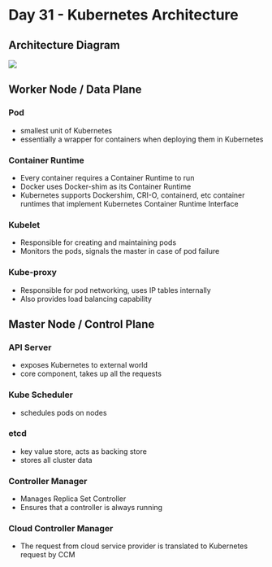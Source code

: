 # Day 31 - Kubernetes Architecture

## Architecture Diagram

![](https://devopscube.com/wp-content/uploads/2022/12/k8s-architecture.drawio-1.png)

## Worker Node / Data Plane

### Pod

- smallest unit of Kubernetes
- essentially a wrapper for containers when deploying them in Kubernetes

### Container Runtime

- Every container requires a Container Runtime to run
- Docker uses Docker-shim as its Container Runtime
- Kubernetes supports Dockershim, CRI-O, containerd, etc container runtimes that implement Kubernetes Container Runtime Interface

### Kubelet

- Responsible for creating and maintaining pods
- Monitors the pods, signals the master in case of pod failure

### Kube-proxy

- Responsible for pod networking, uses IP tables internally
- Also provides load balancing capability

## Master Node / Control Plane

### API Server

- exposes Kubernetes to external world
- core component, takes up all the requests

### Kube Scheduler

- schedules pods on nodes

### etcd

- key value store, acts as backing store
- stores all cluster data

### Controller Manager

- Manages Replica Set Controller
- Ensures that a controller is always running

### Cloud Controller Manager

- The request from cloud service provider is translated to Kubernetes request by CCM